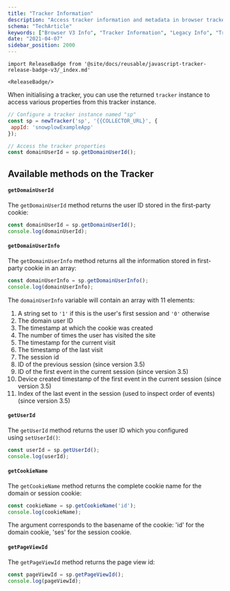 ```yaml
---
title: "Tracker Information"
description: "Access tracker information and metadata in browser tracker v3 for behavioral analytics debugging."
schema: "TechArticle"
keywords: ["Browser V3 Info", "Tracker Information", "Legacy Info", "Tracker Details", "System Information", "Analytics Info"]
date: "2021-04-07"
sidebar_position: 2000
---
```


```mdx-code-block
import ReleaseBadge from '@site/docs/reusable/javascript-tracker-release-badge-v3/_index.md'

<ReleaseBadge/>
```

When initialising a tracker, you can use the returned `tracker` instance to access various properties from this tracker instance.

```javascript
// Configure a tracker instance named "sp"
const sp = newTracker('sp', '{{COLLECTOR_URL}', {
 appId: 'snowplowExampleApp'
});

// Access the tracker properties
const domainUserId = sp.getDomainUserId();
```

## Available methods on the Tracker

#### `getDomainUserId`

The `getDomainUserId` method returns the user ID stored in the first-party cookie:

```javascript
const domainUserId = sp.getDomainUserId();
console.log(domainUserId);
```

#### `getDomainUserInfo`

The `getDomainUserInfo` method returns all the information stored in first-party cookie in an array:

```javascript
const domainUserInfo = sp.getDomainUserInfo();
console.log(domainUserInfo);
```

The `domainUserInfo` variable will contain an array with 11 elements:

1. A string set to `'1'` if this is the user's first session and `'0'` otherwise
2. The domain user ID
3. The timestamp at which the cookie was created
4. The number of times the user has visited the site
5. The timestamp for the current visit
6. The timestamp of the last visit
7. The session id
8. ID of the previous session (since version 3.5)
9. ID of the first event in the current session (since version 3.5)
10. Device created timestamp of the first event in the current session (since version 3.5)
11. Index of the last event in the session (used to inspect order of events) (since version 3.5)

#### `getUserId`

The `getUserId` method returns the user ID which you configured using `setUserId()`:

```javascript
const userId = sp.getUserId();
console.log(userId);
```

#### `getCookieName`

The `getCookieName` method returns the complete cookie name for the domain or session cookie:

```javascript
const cookieName = sp.getCookieName('id');
console.log(cookieName);
```

The argument corresponds to the basename of the cookie: 'id' for the domain cookie, 'ses' for the session cookie.

#### `getPageViewId`

The `getPageViewId` method returns the page view id:

```javascript
const pageViewId = sp.getPageViewId();
console.log(pageViewId);
```
